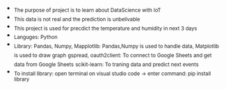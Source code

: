 - <sub>The purpose of project is to learn about DataScience with IoT</sub>
- <sub>This data is not real and the prediction is unbelivable</sub>
- <sub>This project is used for precdict the temperature and humidity in next 3 days</sub>
- <sub>Languges: Python</sub>
- <sub>Library:  Pandas, Numpy, Mapplotlib: Pandas,Numpy is used to handle data, Matplotlib is used to draw graph</sub>
            <sub>gspread, oauth2client: To connect to Google Sheets and get data from Google Sheets</sub>
            <sub>scikit-learn: To traning data and predict next events</sub>
- <sub>To install library: open terminal on visual studio code -> enter command: pip install library</sub>
